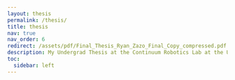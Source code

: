 ```yaml
---
layout: thesis
permalink: /thesis/
title: thesis
nav: true
nav_order: 6
redirect: /assets/pdf/Final_Thesis_Ryan_Zazo_Final_Copy_compressed.pdf
description: My Undergrad Thesis at the Continuum Robotics Lab at the University of Toronto.
toc:
  sidebar: left
---
```

